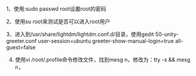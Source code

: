 1、使用:sudo passwd root设置root的密码

2、使用su root来测试是否可以进入root用户

3、进入到/usr/share/lightdm/lightdm.conf.d/目录，使用gedit 50-unity-greeter.conf
user-session=ubuntu
greeter-show-manual-login=true
all-guest=false


4. 使用vi /root/.profile命令修改文件，找到mesg n，修改为：tty -s && mesg n，